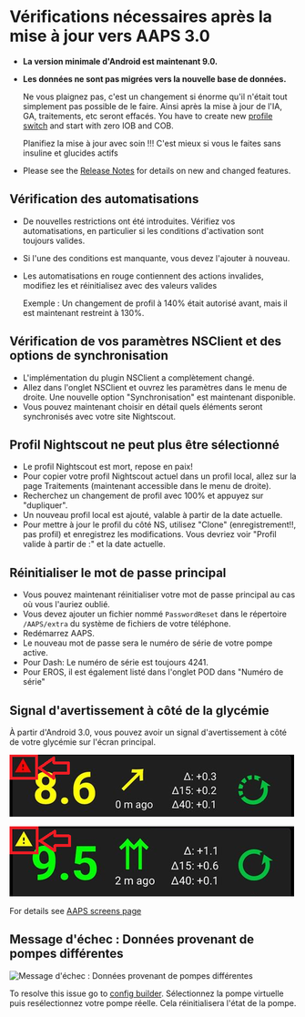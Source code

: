 # Vérifications nécessaires après la mise à jour vers AAPS 3.0

* **La version minimale d'Android est maintenant 9.0.**
* **Les données ne sont pas migrées vers la nouvelle base de données.**

  Ne vous plaignez pas, c'est un changement si énorme qu'il n'était tout simplement pas possible de le faire. Ainsi après la mise à jour de l'IA, GA, traitements, etc seront effacés. You have to create new [profile switch](../DailyLifeWithAaps/ProfileSwitch-ProfilePercentage.md) and start with zero IOB and COB.

  Planifiez la mise à jour avec soin !!! C'est mieux si vous le faites sans insuline et glucides actifs

* Please see the [Release Notes](../Maintenance/ReleaseNotes.md) for details on new and changed features.


## Vérification des automatisations

* De nouvelles restrictions ont été introduites. Vérifiez vos automatisations, en particulier si les conditions d'activation sont toujours valides.
* Si l'une des conditions est manquante, vous devez l'ajouter à nouveau.
* Les automatisations en rouge contiennent des actions invalides, modifiez les et réinitialisez avec des valeurs valides

  Exemple : Un changement de profil à 140% était autorisé avant, mais il est maintenant restreint à 130%.

## Vérification de vos paramètres NSClient et des options de synchronisation

* L'implémentation du plugin NSClient a complètement changé.
* Allez dans l'onglet NSClient et ouvrez les paramètres dans le menu de droite. Une nouvelle option "Synchronisation" est maintenant disponible.
* Vous pouvez maintenant choisir en détail quels éléments seront synchronisés avec votre site Nightscout.

## Profil Nightscout ne peut plus être sélectionné
* Le profil Nightscout est mort, repose en paix!
* Pour copier votre profil Nightscout actuel dans un profil local, allez sur la page Traitements (maintenant accessible dans le menu de droite).
* Recherchez un changement de profil avec 100% et appuyez sur "dupliquer".
* Un nouveau profil local est ajouté, valable à partir de la date actuelle.
* Pour mettre à jour le profil du côté NS, utilisez "Clone" (enregistrement!!, pas profil) et enregistrez les modifications. Vous devriez voir "Profil valide à partir de :" et la date actuelle.

## Réinitialiser le mot de passe principal
* Vous pouvez maintenant réinitialiser votre mot de passe principal au cas où vous l'auriez oublié.
* Vous devez ajouter un fichier nommé `PasswordReset` dans le répertoire `/AAPS/extra` du système de fichiers de votre téléphone.
* Redémarrez AAPS.
* Le nouveau mot de passe sera le numéro de série de votre pompe active.
* Pour Dash: Le numéro de série est toujours 4241.
* Pour EROS, il est également listé dans l'onglet POD dans "Numéro de série"

## Signal d'avertissement à côté de la glycémie

À partir d'Android 3.0, vous pouvez avoir un signal d'avertissement à côté de votre glycémie sur l'écran principal.

  ![Avertissement de glycémie rouge](../images/bg_warn_red.png)

  ![Avertissement de glycémie jaune](../images/bg_warn_yellow.png)

For details see [AAPS screens page](../DailyLifeWithAaps/AapsScreens.md#bg-warning-sign)


## Message d'échec : Données provenant de pompes différentes

   ![Message d'échec : Données provenant de pompes différentes](../images/Screen_DifferentPump.png)

To resolve this issue go to [config builder](../SettingUpAaps/ConfigBuilder.md#pump). Sélectionnez la pompe virtuelle puis resélectionnez votre pompe réelle. Cela réinitialisera l'état de la pompe.

